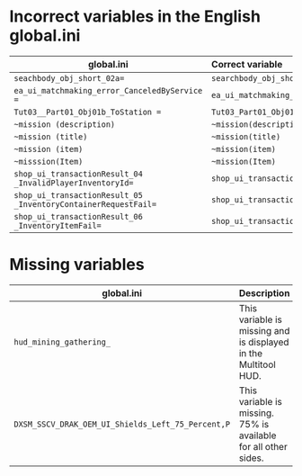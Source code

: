 # Incorrect variables in the English global.ini

| global.ini                                                     | Correct variable                                              |
|----------------------------------------------------------------|:--------------------------------------------------------------|
| `seachbody_obj_short_02a=`                                     | `searchbody_obj_short_02a=`                                   |
| `ea_ui_matchmaking_error_CanceledByService =`                  | `ea_ui_matchmaking_error_CanceledByService=`                  |
| `Tut03__Part01_Obj01b_ToStation =`                             | `Tut03_Part01_Obj01b_ToStation=`                              |
| `~mission (description)`                                       | `~mission(description)`                                       |
| `~mission (title)`                                             | `~mission(title)`                                             |
| `~mission (item)`                                              | `~mission(item)`                                              |
| `~misssion(Item)`                                              | `~mission(Item)`                                              |
| `shop_ui_transactionResult_04 _InvalidPlayerInventoryId=`      | `shop_ui_transactionResult_04_InvalidPlayerInventoryId=`      |
| `shop_ui_transactionResult_05 _InventoryContainerRequestFail=` | `shop_ui_transactionResult_05_InventoryContainerRequestFail=` |
| `shop_ui_transactionResult_06 _InventoryItemFail=`             | `shop_ui_transactionResult_06_InventoryItemFail=`             |

# Missing variables

| global.ini                                        | Description                                                     |
|---------------------------------------------------|:----------------------------------------------------------------|
| `hud_mining_gathering_`                           | This variable is missing and is displayed in the Multitool HUD. |
| `DXSM_SSCV_DRAK_OEM_UI_Shields_Left_75_Percent,P` | This variable is missing. 75% is available for all other sides. |
